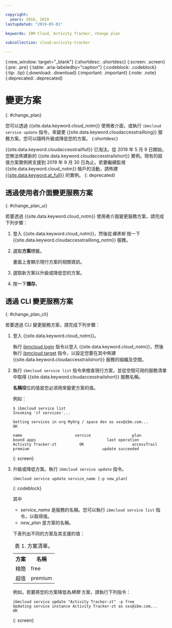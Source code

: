 ```yaml
---

copyright:
  years: 2016, 2019
lastupdated: "2019-05-01"

keywords: IBM Cloud, Activity Tracker, change plan

subcollection: cloud-activity-tracker

---
```


{:new_window: target="_blank"}
{:shortdesc: .shortdesc}
{:screen: .screen}
{:pre: .pre}
{:table: .aria-labeledby="caption"}
{:codeblock: .codeblock}
{:tip: .tip}
{:download: .download}
{:important: .important}
{:note: .note}
{:deprecated: .deprecated}


# 變更方案
{: #change_plan}

您可以透過 {{site.data.keyword.cloud_notm}} 使用者介面，或執行 `ibmcloud service update` 指令，來變更 {{site.data.keyword.cloudaccesstraillong}} 服務方案。您可以隨時升級或降低您的方案。
{:shortdesc}

{{site.data.keyword.cloudaccesstrailfull}} 已淘汰。從 2019 年 5 月 9 日開始，您無法佈建新的 {{site.data.keyword.cloudaccesstrailshort}} 實例。現有的超值方案實例將支援到 2019 年 9 月 30 日為止。若要繼續監視 {{site.data.keyword.cloud_notm}} 帳戶的活動，請佈建 [{{site.data.keyword.at_full}}](/docs/services/Activity-Tracker-with-LogDNA?topic=logdnaat-getting-started#getting-started) 的實例。
{: deprecated}

## 透過使用者介面變更服務方案
{: #change_plan_ui}

若要透過 {{site.data.keyword.cloud_notm}} 使用者介面變更服務方案，請完成下列步驟：

1. 登入 {{site.data.keyword.cloud_notm}}，然後從*儀表板* 按一下 {{site.data.keyword.cloudaccesstraillong_notm}} 服務。 
    
2. 選取**方案**標籤。

    畫面上會顯示現行方案的相關資訊。
	
3. 選取新方案以升級或降低您的方案。 

4. 按一下**儲存**。



## 透過 CLI 變更服務方案
{: #change_plan_cli}

若要透過 CLI 變更服務方案，請完成下列步驟：

1. 登入 {{site.data.keyword.cloud_notm}}。 

    執行 [ibmcloud login](/docs/cli/reference/ibmcloud?topic=cloud-cli-ibmcloud_cli#ibmcloud_login) 指令以登入 {{site.data.keyword.cloud_notm}}，然後執行 [ibmcloud target](/docs/cli/reference/ibmcloud?topic=cloud-cli-ibmcloud_cli#ibmcloud_target) 指令，以設定您要在其中佈建 {{site.data.keyword.cloudaccesstrailshort}} 服務的組織及空間。
	
2. 執行 `ibmcloud service list` 指令來檢查現行方案，並從空間可用的服務清單中取得 {{site.data.keyword.cloudaccesstrailshort}} 服務名稱。 

    **名稱**欄位的值是您必須用來變更方案的值。 

    例如：
	
	```
	$ ibmcloud service list
    Invoking 'cf services'...

    Getting services in org MyOrg / space dev as xxx@ibm.com...
    OK

    name                       service                  plan                 bound apps                               last operation
    Activity Tracker-zt          OK                     accessTrail             premium                                update succeeded
    ```
	{: screen}
    
3. 升級或降低方案。執行 `ibmcloud service update` 指令。
    
	```
	ibmcloud service update service_name [-p new_plan]
	```
	{: codeblock}
	
	其中 
	
	* *service_name* 是服務的名稱。您可以執行 `ibmcloud service list` 指令，以取得值。
	* *new_plan* 是方案的名稱。
	
	
	下表列出不同的方案及其支援的值：
	
	<table>
	  <caption>表 1. 方案清單。</caption>
	  <tr>
	    <th>方案</th>
	    <th>名稱</th>
	  </tr>
	  <tr>
	    <td>精簡</td>
	    <td>free</td>
	  </tr>
	  <tr>
	    <td>超值</td>
	    <td>premium</td>
	  </tr>
	</table>
	
	例如，若要將您的方案降低為*精簡* 方案，請執行下列指令：
	
	```
	ibmcloud service update "Activity Tracker-zt" -p free
    Updating service instance Activity Tracker-zt as xxx@ibm.com...
    OK
	```
	{: screen}



